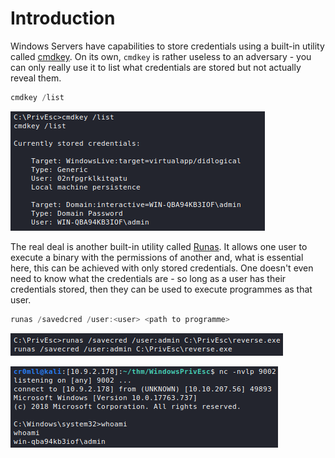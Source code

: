# Introduction
Windows Servers have capabilities to store credentials using a built-in utility called [cmdkey](https://learn.microsoft.com/en-us/windows-server/administration/windows-commands/cmdkey). On its own, `cmdkey` is rather useless to an adversary - you can only really use it to list what credentials are stored but not actually reveal them.

```powershell
cmdkey /list
```

![](Resources/Images/Stored%20Credentials/List%20Stored%20Credentials.png)

The real deal is another built-in utility called [Runas](https://learn.microsoft.com/en-us/previous-versions/windows/it-pro/windows-server-2012-r2-and-2012/cc771525(v=ws.11)). It allows one user to execute a binary with the permissions of another and, what is essential here, this can be achieved with only stored credentials. One doesn't even need to know what the credentials are - so long as a user has their credentials stored, then they can be used to execute programmes as that user.

```powershell
runas /savedcred /user:<user> <path to programme>
```

![](Resources/Images/Stored%20Credentials/Runas%20Admin.png)

![](Resources/Images/Stored%20Credentials/Runas%20Admin%20Shell%20Returned.png)